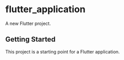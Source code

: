 # flutter_application

A new Flutter project.

## Getting Started

This project is a starting point for a Flutter application.
